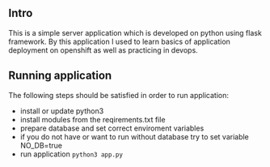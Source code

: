 ## Intro
This is a simple server application which is developed on python using flask framework. By this application I used to learn basics of application deployment on openshift as well as practicing in devops.

## Running application
The following steps should be satisfied in order to run application:

- install or update python3
- install modules from the reqirements.txt file
- prepare database and set correct enviroment variables
- if you do not have or want to run without database try to set variable NO_DB=true
- run application ```` python3 app.py ````
 

